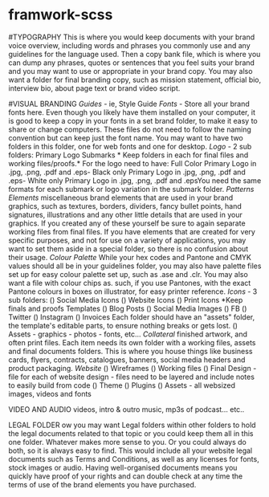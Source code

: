 # framwork-scss

#TYPOGRAPHY
This is where you would keep documents with your brand voice overview, including words and phrases you commonly use and any guidelines for the language used. Then a copy bank file, which is where you can dump any phrases, quotes or sentences that you feel suits your brand and you may want to use or appropriate in your brand copy. You may also want a folder for final branding copy, such as mission statement, official bio, interview bio, about page text or brand video script.

#VISUAL BRANDING
    *Guides* - ie, Style Guide
    *Fonts* - Store all your brand fonts here. Even though you likely have them installed on your computer, it is good to keep a copy in your fonts in a set brand folder, to make it easy to share or change computers. These files do not need to follow the naming convention but can keep just the font name. You may want to have two folders in this folder, one for web fonts and one for desktop.
    *Logo* - 2 sub folders:
      Primary Logo
      Submarks
      * Keep folders in each for final files and working files/proofs.*
      For the logo need to have:
        Full Color Primary Logo in .jpg, .png, .pdf and .eps- Black only Primary Logo in .jpg, .png, .pdf and .eps- White only Primary Logo in .jpg, .png, .pdf and .epsYou need the same formats for each submark or logo variation in the submark folder.
    *Patterns*
    *Elements*
      miscellaneous brand elements that are used in your brand graphics, such as textures, borders, dividers, fancy bullet points, hand signatures, illustrations and any other little details that are used in your graphics. If you created any of these yourself be sure to again separate working files from final files. If you have elements that are created for very specific purposes, and not for use on a variety of applications, you may want to set them aside in a special folder, so there is no confusion about their usage.
    *Colour Palette*
        While your hex codes and Pantone and CMYK values should all be in your guidelines folder, you may also have palette files set up for easy colour palette set up, such as .ase and .clr. You may also want a file with colour chips as. such, if you use Pantones, with the exact Pantone colours in boxes on illustrator, for easy printer reference.
    *Icons* - 3 sub folders:
      () Social Media Icons
      () Website Icons
      () Print Icons
      *Keep finals and proofs
    Templates
      () Blog Posts
      () Social Media Images
        () FB
        () Twitter
        () Instagram
      () Invoices
      Each folder should have an "assets" folder, the template's editable parts, to ensure nothing breaks or gets lost.
        () Assets
          - graphics
          - photos
          - fonts, etc...
    *Collateral*
        finished artwork, and often print files. Each item needs its own folder with a working files, assets and final documents folders. This is where you house things like business cards, flyers, contracts, catalogues, banners, social media headers and product packaging.
    *Website*
        () Wireframes
        () Working files
        () Final Design
          - file for each of website design
          - files need to be layered and include notes to easily build from code
        () Theme
        () Plugins
        () Assets
          - all websized images, videos and fonts

VIDEO AND AUDIO
videos, intro & outro music, mp3s of podcast... etc..

LEGAL FOLDER
ow you may want Legal folders within other folders to hold the legal documents related to that topic or you could keep them all in this one folder. Whatever makes more sense to you. Or you could always do both, so it is always easy to find. This would include all your website legal documents such as Terms and Conditions, as well as any licenses for fonts, stock images or audio. Having well-organised documents means you quickly have proof of your rights and can double check at any time the terms of use of the brand elements you have purchased.
